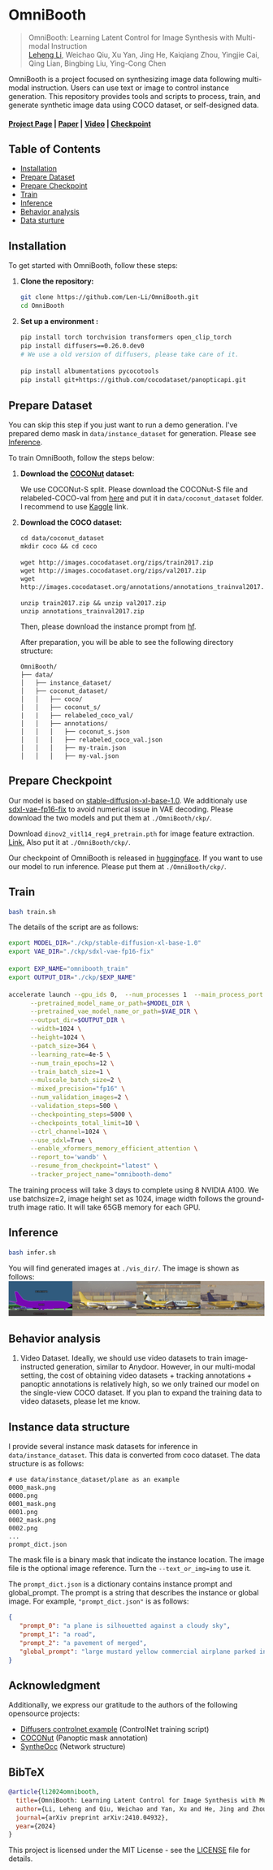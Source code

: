 # OmniBooth

> OmniBooth: Learning Latent Control for Image Synthesis with Multi-modal Instruction <br>
> [Leheng Li](https://len-li.github.io), Weichao Qiu, Xu Yan, Jing He, Kaiqiang Zhou, Yingjie Cai, Qing Lian, Bingbing Liu, Ying-Cong Chen

OmniBooth is a project focused on synthesizing image data following multi-modal instruction. Users can use text or image to control instance generation. This repository provides tools and scripts to process, train, and generate synthetic image data using COCO dataset, or self-designed data.

#### [Project Page](https://len-li.github.io/omnibooth-web) | [Paper](https://arxiv.org/abs/2410.04932) | [Video](https://len-li.github.io/omnibooth-web/videos/teaser-user-draw.mp4) | [Checkpoint](https://huggingface.co/lilelife/Omnibooth)



## Table of Contents

  - [Installation](#installation)
  - [Prepare Dataset](#prepare-dataset)
  - [Prepare Checkpoint](#prepare-checkpoint)
  - [Train](#train)
  - [Inference](#inference)
  - [Behavior analysis](#behavior-analysis)
  - [Data sturture](#instance-data-structure)
  






## Installation

To get started with OmniBooth, follow these steps:

1. **Clone the repository:**
   ```bash
   git clone https://github.com/Len-Li/OmniBooth.git
   cd OmniBooth
   ```

2. **Set up a environment :**
   ```bash
   pip install torch torchvision transformers open_clip_torch
   pip install diffusers==0.26.0.dev0 
   # We use a old version of diffusers, please take care of it.

   pip install albumentations pycocotools 
   pip install git+https://github.com/cocodataset/panopticapi.git
   ```




## Prepare Dataset

You can skip this step if you just want to run a demo generation. I've prepared demo mask in `data/instance_dataset` for generation. Please see [Inference](#inference).

To train OmniBooth, follow the steps below:

1. **Download the [COCONut](https://github.com/bytedance/coconut_cvpr2024/blob/main/preparing_datasets.md) dataset:**
    
    We use COCONut-S split.
    Please download the COCONut-S file and relabeled-COCO-val from [here](https://github.com/bytedance/coconut_cvpr2024?tab=readme-ov-file#dataset-splits) and put it in `data/coconut_dataset` folder. I recommend to use [Kaggle](https://www.kaggle.com/datasets/xueqingdeng/coconut) link.


2. **Download the COCO dataset:**
    ```
    cd data/coconut_dataset 
    mkdir coco && cd coco

    wget http://images.cocodataset.org/zips/train2017.zip
    wget http://images.cocodataset.org/zips/val2017.zip
    wget http://images.cocodataset.org/annotations/annotations_trainval2017.zip

    unzip train2017.zip && unzip val2017.zip
    unzip annotations_trainval2017.zip
    ```


    Then, please download the instance prompt from [hf](https://huggingface.co/lilelife/OmniBooth/tree/main/data).

    After preparation, you will be able to see the following directory structure:  

    ```
    OmniBooth/
    ├── data/
    │   ├── instance_dataset/
    │   ├── coconut_dataset/
    │   │   ├── coco/
    │   │   ├── coconut_s/
    |   |   ├── relabeled_coco_val/
    │   │   ├── annotations/
    │   │   │   ├── coconut_s.json
    │   │   │   ├── relabeled_coco_val.json
    │   │   │   ├── my-train.json
    │   │   │   ├── my-val.json
    ```



## Prepare Checkpoint
Our model is based on [stable-diffusion-xl-base-1.0](https://huggingface.co/stabilityai/stable-diffusion-xl-base-1.0). We additionaly use [sdxl-vae-fp16-fix](https://huggingface.co/madebyollin/sdxl-vae-fp16-fix) to avoid numerical issue in VAE decoding. Please download the two models and put them at `./OmniBooth/ckp/`.

Download `dinov2_vitl14_reg4_pretrain.pth` for image feature extraction. [Link.](https://dl.fbaipublicfiles.com/dinov2/dinov2_vitl14/dinov2_vitl14_reg4_pretrain.pth) Also put it at `./OmniBooth/ckp/`.

Our checkpoint of OmniBooth is released in [huggingface](https://huggingface.co/lilelife/OmniBooth). If you want to use our model to run inference. Please put them at `./OmniBooth/ckp/`.

## Train 

   ```bash
   bash train.sh
   ```
The details of the script are as follows:
```bash
export MODEL_DIR="./ckp/stable-diffusion-xl-base-1.0"
export VAE_DIR="./ckp/sdxl-vae-fp16-fix"

export EXP_NAME="omnibooth_train"
export OUTPUT_DIR="./ckp/$EXP_NAME"

accelerate launch --gpu_ids 0,  --num_processes 1  --main_process_port 3226  train.py \
      --pretrained_model_name_or_path=$MODEL_DIR \
      --pretrained_vae_model_name_or_path=$VAE_DIR \
      --output_dir=$OUTPUT_DIR \
      --width=1024 \
      --height=1024 \
      --patch_size=364 \
      --learning_rate=4e-5 \
      --num_train_epochs=12 \
      --train_batch_size=1 \
      --mulscale_batch_size=2 \
      --mixed_precision="fp16" \
      --num_validation_images=2 \
      --validation_steps=500 \
      --checkpointing_steps=5000 \
      --checkpoints_total_limit=10 \
      --ctrl_channel=1024 \
      --use_sdxl=True \
      --enable_xformers_memory_efficient_attention \
      --report_to='wandb' \
      --resume_from_checkpoint="latest" \
      --tracker_project_name="omnibooth-demo" 
```

The training process will take 3 days to complete using 8 NVIDIA A100. We use batchsize=2, image height set as 1024, image width follows the ground-truth image ratio. It will take 65GB memory for each GPU.

## Inference 

```bash
bash infer.sh
```
You will find generated images at `./vis_dir/`. The image is shown as follows:
![image](./ckp/plane.jpg)


## Behavior analysis
1. Video Dataset. Ideally, we should use video datasets to train image-instructed generation, similar to Anydoor. However, in our multi-modal setting, the cost of obtaining video datasets + tracking annotations + panoptic annotations is relatively high, so we only trained our model on the single-view COCO dataset. If you plan to expand the training data to video datasets, please let me know.


## Instance data structure

I provide several instance mask datasets for inference in `data/instance_dataset`. This data is converted from coco dataset. The data structure is as follows:

```
# use data/instance_dataset/plane as an example
0000_mask.png
0000.png
0001_mask.png
0001.png
0002_mask.png
0002.png
...
prompt_dict.json
```
The mask file is a binary mask that indicate the instance location. The image file is the optional image reference. Turn the `--text_or_img=img` to use it.

 The `prompt_dict.json` is a dictionary contains instance prompt and global_prompt. The prompt is a string that describes the instance or global image. For example, `"prompt_dict.json"` is as follows:

```json
{
   "prompt_0": "a plane is silhouetted against a cloudy sky", 
   "prompt_1": "a road", 
   "prompt_2": "a pavement of merged", 
   "global_prompt": "large mustard yellow commercial airplane parked in the airport"
}
```


## Acknowledgment
Additionally, we express our gratitude to the authors of the following opensource projects:

- [Diffusers controlnet example](https://github.com/huggingface/diffusers/tree/main/examples/controlnet) (ControlNet training script)
- [COCONut](https://github.com/bytedance/coconut_cvpr2024) (Panoptic mask annotation)
- [SyntheOcc](https://len-li.github.io/syntheocc-web/) (Network structure)



## BibTeX

```bibtex
@article{li2024omnibooth,
  title={OmniBooth: Learning Latent Control for Image Synthesis with Multi-modal Instruction},
  author={Li, Leheng and Qiu, Weichao and Yan, Xu and He, Jing and Zhou, Kaiqiang and Cai, Yingjie and Lian, Qing and Liu, Bingbing and Chen, Ying-Cong},
  journal={arXiv preprint arXiv:2410.04932},
  year={2024}
}
```

This project is licensed under the MIT License - see the [LICENSE](LICENSE) file for details.


